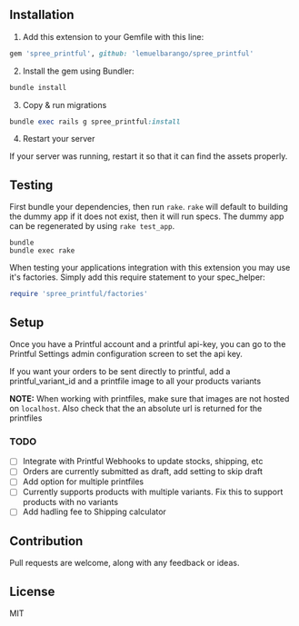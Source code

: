## Installation

1. Add this extension to your Gemfile with this line:
  
  ```ruby
  gem 'spree_printful', github: 'lemuelbarango/spree_printful'
  ```

2. Install the gem using Bundler:
  ```ruby
  bundle install
  ```

3. Copy & run migrations
  ```ruby
  bundle exec rails g spree_printful:install
  ```

4. Restart your server

  If your server was running, restart it so that it can find the assets properly.

## Testing

First bundle your dependencies, then run `rake`. `rake` will default to building the dummy app if it does not exist, then it will run specs. The dummy app can be regenerated by using `rake test_app`.

```shell
bundle
bundle exec rake
```

When testing your applications integration with this extension you may use it's factories.
Simply add this require statement to your spec_helper:

```ruby
require 'spree_printful/factories'
```

## Setup

Once you have a Printful account and a printful api-key, you can go to the Printful Settings admin configuration screen to set the api key.

If you want your orders to be sent directly to printful, add a printful_variant_id and a printfile image to all your products variants

**NOTE:** When working with printfiles, make sure that images are not hosted on `localhost`. Also check that the an absolute url is returned for the printfiles

### TODO

- [ ] Integrate with Printful Webhooks to update stocks, shipping, etc
- [ ] Orders are currently submitted as draft, add setting to skip draft
- [ ] Add option for multiple printfiles
- [ ] Currently supports products with multiple variants. Fix this to support products with no variants
- [ ] Add hadling fee to Shipping calculator

## Contribution

Pull requests are welcome, along with any feedback or ideas.

## License

MIT
